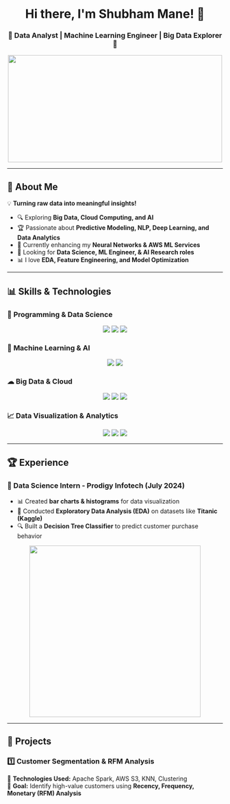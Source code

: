 <h1 align="center">Hi there, I'm Shubham Mane! 👋</h1>
<h3 align="center">🚀 Data Analyst | Machine Learning Engineer | Big Data Explorer 🚀</h3>

<p align="center">
  <img src="https://media.giphy.com/media/qgQUggAC3Pfv687qPC/giphy.gif" width="500" height="250">
</p>

---

## 🎯 About Me  
💡 **Turning raw data into meaningful insights!**  

- 🔍 Exploring **Big Data, Cloud Computing, and AI**  
- 🏆 Passionate about **Predictive Modeling, NLP, Deep Learning, and Data Analytics**  
- 🌱 Currently enhancing my **Neural Networks & AWS ML Services**  
- 🎯 Looking for **Data Science, ML Engineer, & AI Research roles**  
- 📊 I love **EDA, Feature Engineering, and Model Optimization**  

---

## 📊 Skills & Technologies  

### 🚀 **Programming & Data Science**
<p align="center">
  <img src="https://skillicons.dev/icons?i=python,r,sql" />
  <img src="https://img.shields.io/badge/Numpy-013243?style=for-the-badge&logo=numpy&logoColor=white" />
  <img src="https://img.shields.io/badge/Pandas-150458?style=for-the-badge&logo=pandas&logoColor=white" />
</p>

### 🧠 **Machine Learning & AI**
<p align="center">
  <img src="https://skillicons.dev/icons?i=tensorflow,pytorch,scikit-learn" />
  <img src="https://img.shields.io/badge/Deep%20Learning-%23F7941E.svg?style=for-the-badge&logo=deeplearning&logoColor=white" />
</p>

### ☁ **Big Data & Cloud**
<p align="center">
  <img src="https://skillicons.dev/icons?i=aws" />
  <img src="https://img.shields.io/badge/Apache%20Spark-FDEE21?style=for-the-badge&logo=apachespark&logoColor=black" />
  <img src="https://img.shields.io/badge/Hadoop-66CCFF?style=for-the-badge&logo=apache&logoColor=white" />
</p>

### 📈 **Data Visualization & Analytics**
<p align="center">
  <img src="https://skillicons.dev/icons?i=tableau" />
  <img src="https://img.shields.io/badge/Matplotlib-#11557C?style=for-the-badge&logo=matplotlib&logoColor=white" />
  <img src="https://img.shields.io/badge/Seaborn-004482?style=for-the-badge&logo=seaborn&logoColor=white" />
</p>

---

## 🏆 Experience  

### **📌 Data Science Intern - Prodigy Infotech (July 2024)**  
- 📊 Created **bar charts & histograms** for data visualization  
- 🧐 Conducted **Exploratory Data Analysis (EDA)** on datasets like **Titanic (Kaggle)**  
- 🔍 Built a **Decision Tree Classifier** to predict customer purchase behavior  

<p align="center">
  <img src="https://media.giphy.com/media/QNFhOolVeCzPQ2Mx85/giphy.gif" width="400">
</p>

---

## 📂 Projects  

### **1️⃣ Customer Segmentation & RFM Analysis**  
📌 **Technologies Used:** Apache Spark, AWS S3, KNN, Clustering  
📌 **Goal:** Identify high-value customers using **Recency, Frequency, Monetary (RFM) Analysis**  
